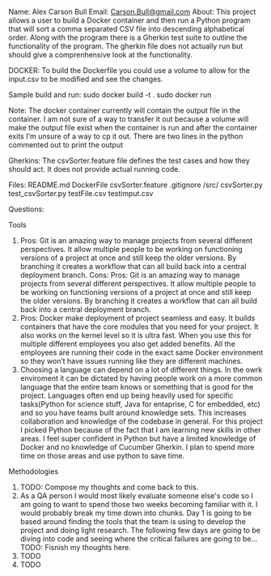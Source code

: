 Name: Alex Carson Bull
Email: Carson.Bull@gmail.com
About: This project allows a user to build a Docker container
and then run a Python program that will sort a comma separated 
CSV file into descending alphabetical order. Along with the 
program there is a Gherkin test suite to outline the 
functionality of the program. The gherkin file does not 
actually run but should give a comprenhensive look at 
the functionality.


DOCKER: To build the Dockerfile you could use a volume to 
allow for the input.csv to be modified and see the changes.

Sample build and run:
sudo docker build -t <containerName> .
sudo docker run <containerName>

Note: The docker container currently will contain the output file
in the container. I am not sure of a way to transfer it out because
a volume will make the output file exist when the container is run 
and after the container exits I'm unsure of a way to cp it out.
There are two lines in the python commented out to print the output


Gherkins: The csvSorter.feature file defines the test cases and how they
should act. It does not provide actual running code.


Files:
README.md
DockerFile
csvSorter.feature
.gitignore
/src/
  csvSorter.py
  test_csvSorter.py
  testFile.csv
  testimput.csv
  

Questions:

Tools
1.	Pros: Git is an amazing way to manage projects from several 
	different perspectives. It allow multiple people to be 
	working on functioning versions of a project at once and 
	still keep the older versions. By branching it creates a 
	workflow that can all build back into a central deployment branch.
	Cons: Pros: Git is an amazing way to manage projects from 
	several different perspectives. It allow multiple people to 
	be working on functioning versions of a project at once and 
	still keep the older versions. By branching it creates a 
	workflow that can all build back into a central deployment branch.
2. 	Pros: Docker make deployment of project seamless and easy. 
	It builds containers that have the core modules that you 
	need for your project. It also works on the kernel level 
	so it is ultra fast. When you use this for multiple 
	different employees you also get added benefits. All the 
	employees are running their code in the exact same Docker 
	environment so they won’t have issues running like 
	they are different machines. 
3.	Choosing a language can depend on a lot of different things. 
	In the owrk enviroment it can be dictated by having people 
	work on a more common language that the entire team knows or 
	something that is good for the project. Languages often end 
	up being heavily used for specific tasks(Python for science 
	stuff, Java for entaprise, C for embedded, etc) and so you 
	have teams built around knowledge sets. This increases 
	collaboration and knowledge of the codebase in general. For 
	this project I picked Python because of the fact that I am 
	learning new skills in other areas. I feel super confident 
	in Python but have a limited knowledge of Docker and no 
	knowledge of Cucumber Gherkin. I plan to spend more time on 
	those areas and use python to save time.

Methodologies
1.	TODO: Compose my thoughts and come back to this.
2.	As a QA person I would most likely evaluate someone else's 
	code so I am going to want to spend those two weeks becoming 
	familiar with it. I would probably break my time down into 
	chunks. Day 1 is going to be based around finding the tools 
	that the team is using to develop the project and doing light 
	research. The following few days are going to be diving into 
	code and seeing where the critical failures are going to be...
	TODO: Fisnish my thoughts here.
3. 	TODO
4.	TODO

